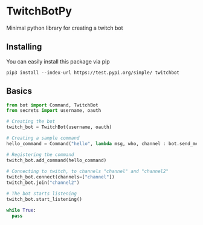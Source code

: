 # TwitchBotPy
Minimal python library for creating a twitch bot

## Installing
You can easily install this package via pip

```shell
pip3 install --index-url https://test.pypi.org/simple/ twitchbot
````

## Basics
```python
from bot import Command, TwitchBot
from secrets import username, oauth

# Creating the bot
twitch_bot = TwitchBot(username, oauth)

# Creating a sample command
hello_command = Command("hello", lambda msg, who, channel : bot.send_message_to(channel, "Hello, @"+who) )

# Registering the command
twitch_bot.add_command(hello_command)
 
# Connecting to twitch, to channels "channel" and "channel2" 
twitch_bot.connect(channels=["channel"])
twitch_bot.join("channel2")

# The bot starts listening
twitch_bot.start_listening()

while True:
  pass
```
  
